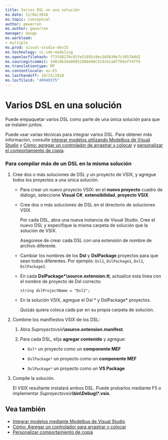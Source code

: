 ```yaml
---
title: Varios DSL en una solución
ms.date: 11/04/2016
ms.topic: conceptual
author: gewarren
ms.author: gewarren
manager: douge
ms.workload:
- multiple
ms.prod: visual-studio-dev15
ms.technology: vs-ide-modeling
ms.openlocfilehash: f73fd8170c91fe51692c9ec5b5b39e7c36570dd2
ms.sourcegitcommit: 240c8b34e80952d00e90c52dcb1a077b9aff47f6
ms.translationtype: MT
ms.contentlocale: es-ES
ms.lasthandoff: 10/23/2018
ms.locfileid: "49949375"
---
```

# <a name="multiple-dsls-in-one-solution"></a>Varios DSL en una solución
Puede empaquetar varios DSL como parte de una única solución para que se instalen juntos.

 Puede usar varias técnicas para integrar varios DSL. Para obtener más información, consulte [integrar modelos utilizando Modelbus de Visual Studio](../modeling/integrating-models-by-using-visual-studio-modelbus.md) y [Cómo: agregar un controlador de arrastrar y colocar](../modeling/how-to-add-a-drag-and-drop-handler.md) y [personalizar el comportamiento de copia](../modeling/customizing-copy-behavior.md).

### <a name="to-build-more-than-one-dsl-in-the-same-solution"></a>Para compilar más de un DSL en la misma solución

1. Cree dos o más soluciones de DSL y un proyecto de VSIX, y agregue todos los proyectos a una única solución.

   -   Para crear un nuevo proyecto VSIX: en el **nuevo proyecto** cuadro de diálogo, seleccione **Visual C#**, **extensibilidad**, **proyecto VSIX**.

   -   Cree dos o más soluciones de DSL en el directorio de soluciones VSIX.

        Por cada DSL, abra una nueva instancia de Visual Studio. Cree el nuevo DSL y especifique la misma carpeta de solución que la solución de VSIX.

        Asegúrese de crear cada DSL con una extensión de nombre de archivo diferente.

   -   Cambiar los nombres de los **Dsl** y **DslPackage** proyectos para que sean todos diferentes. Por ejemplo: `Dsl1`, `DslPackage1`, `Dsl2`, `DslPackage2`.

   -   En cada **DslPackage\*\source.extension.tt**, actualice esta línea con el nombre de proyecto de Dsl correcto:

        `string dslProjectName = "Dsl2";`

   -   En la solución VSIX, agregue el Dsl * y DslPackage\* proyectos.

        Quizás quiera coloca cada par en su propia carpeta de solución.

2. Combine los manifiestos VSIX de los DSL:

   1.  Abra _Suproyectovsix_**\source.extension.manifest**.

   2.  Para cada DSL, elija **agregar contenido** y agregue:

       -   `Dsl*` un proyecto como un **componente MEF**

       -   `DslPackage*` un proyecto como un **componente MEF**

       -   `DslPackage*` un proyecto como un **VS Package**

3. Compile la solución.

   El VSIX resultante instalará ambos DSL. Puede probarlos mediante F5 o implementar _Suproyectovsix_**\bin\Debug\\\*.vsix**.

## <a name="see-also"></a>Vea también

- [Integrar modelos mediante Modelbus de Visual Studio](../modeling/integrating-models-by-using-visual-studio-modelbus.md)
- [Cómo: Agregar un controlador para arrastrar y colocar](../modeling/how-to-add-a-drag-and-drop-handler.md)
- [Personalizar comportamiento de copia](../modeling/customizing-copy-behavior.md)
